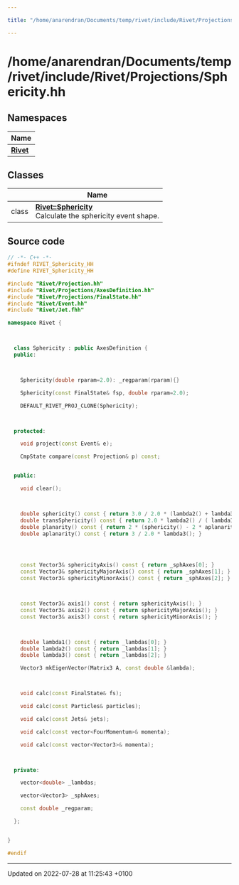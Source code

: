 ```yaml
---

title: "/home/anarendran/Documents/temp/rivet/include/Rivet/Projections/Sphericity.hh"

---
```


# /home/anarendran/Documents/temp/rivet/include/Rivet/Projections/Sphericity.hh



## Namespaces

| Name           |
| -------------- |
| **[Rivet](http://example.org/namespaces/namespacerivet/)**  |

## Classes

|                | Name           |
| -------------- | -------------- |
| class | **[Rivet::Sphericity](http://example.org/classes/classrivet_1_1sphericity/)** <br>Calculate the sphericity event shape.  |




## Source code

```cpp
// -*- C++ -*-
#ifndef RIVET_Sphericity_HH
#define RIVET_Sphericity_HH

#include "Rivet/Projection.hh"
#include "Rivet/Projections/AxesDefinition.hh"
#include "Rivet/Projections/FinalState.hh"
#include "Rivet/Event.hh"
#include "Rivet/Jet.fhh"

namespace Rivet {



  class Sphericity : public AxesDefinition {
  public:



    Sphericity(double rparam=2.0): _regparam(rparam){}

    Sphericity(const FinalState& fsp, double rparam=2.0);

    DEFAULT_RIVET_PROJ_CLONE(Sphericity);



  protected:

    void project(const Event& e);

    CmpState compare(const Projection& p) const;


  public:

    void clear();



    double sphericity() const { return 3.0 / 2.0 * (lambda2() + lambda3()); }
    double transSphericity() const { return 2.0 * lambda2() / ( lambda1() + lambda2() ); }
    double planarity() const { return 2 * (sphericity() - 2 * aplanarity()) / 3.0; }
    double aplanarity() const { return 3 / 2.0 * lambda3(); }




    const Vector3& sphericityAxis() const { return _sphAxes[0]; }
    const Vector3& sphericityMajorAxis() const { return _sphAxes[1]; }
    const Vector3& sphericityMinorAxis() const { return _sphAxes[2]; }



    const Vector3& axis1() const { return sphericityAxis(); }
    const Vector3& axis2() const { return sphericityMajorAxis(); }
    const Vector3& axis3() const { return sphericityMinorAxis(); }



    double lambda1() const { return _lambdas[0]; }
    double lambda2() const { return _lambdas[1]; }
    double lambda3() const { return _lambdas[2]; }

    Vector3 mkEigenVector(Matrix3 A, const double &lambda);



    void calc(const FinalState& fs);

    void calc(const Particles& particles);

    void calc(const Jets& jets);

    void calc(const vector<FourMomentum>& momenta);

    void calc(const vector<Vector3>& momenta);



  private:

    vector<double> _lambdas;

    vector<Vector3> _sphAxes;

    const double _regparam;

  };


}

#endif
```


-------------------------------

Updated on 2022-07-28 at 11:25:43 +0100
